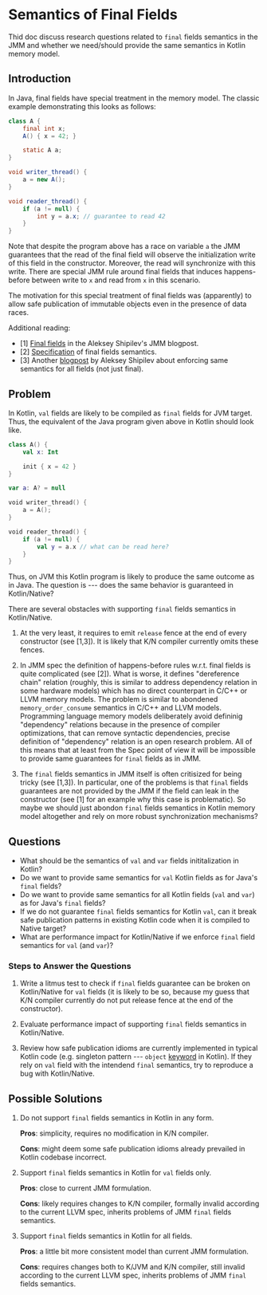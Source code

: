 # Semantics of Final Fields 

Thid doc discuss research questions related to `final` fields semantics 
in the JMM and whether we need/should provide the same semantics in Kotlin memory model.

## Introduction

In Java, final fields have special treatment in the memory model. 
The classic example demonstrating this looks as follows:

```java
class A {
    final int x;
    A() { x = 42; }

    static A a;
}

void writer_thread() {
    a = new A();
}

void reader_thread() {
    if (a != null) {
        int y = a.x; // guarantee to read 42
    }     
}

```

Note that despite the program above has a race on variable `a`
the JMM guarantees that the read of the final field will observe 
the initialization write of this field in the constructor.
Moreover, the read will synchronize with this write.
There are special JMM rule around final fields that induces happens-before
between write to `x` and read from `x` in this scenario.

The motivation for this special treatment of final fields was (apparently) to allow 
safe publication of immutable objects even in the presence of data races.

Additional reading:

* [1] [Final fields](https://shipilev.net/blog/2014/jmm-pragmatics/#_part_v_finals) in the Aleksey Shipilev's JMM blogpost.
* [2] [Specification](https://docs.oracle.com/javase/specs/jls/se8/html/jls-17.html#jls-17.5) of final fields semantics.
* [3] Another [blogpost](https://shipilev.net/blog/2014/all-fields-are-final/) by Aleksey Shipilev about 
  enforcing same semantics for all fields (not just final).
 
## Problem

In Kotlin, `val` fields are likely to be compiled as `final` fields for JVM target.
Thus, the equivalent of the Java program given above in Kotlin should look like. 

```kotlin
class A() {
    val x: Int

    init { x = 42 }
}

var a: A? = null

void writer_thread() {
    a = A();
}

void reader_thread() {
    if (a != null) {
        val y = a.x // what can be read here?
    }     
}

```

Thus, on JVM this Kotlin program is likely to produce the same outcome as in Java.
The question is --- does the same behavior is guaranteed in Kotlin/Native?

There are several obstacles with supporting `final` fields semantics in Kotlin/Native.

1. At the very least, it requires to emit `release` fence at the end of every constructor (see [1,3]).
   It is likely that K/N compiler currently omits these fences.

2. In JMM spec the definition of happens-before rules w.r.t. final fields is quite complicated (see [2]). 
   What is worse, it defines "dereference chain" relation 
   (roughly, this is similar to address dependency relation in some hardware models)
   which has no direct counterpart in C/C++ or LLVM memory models.
   The problem is similar to abondened `memory_order_consume` semantics in C/C++ and LLVM models. 
   Programming language memory models deliberately avoid defininig "dependency" relations 
   because in the presence of compiler optimizations, that can remove syntactic dependencies, 
   precise definition of "dependency" relation is an open research problem.
   All of this means that at least from the Spec point of view it will be impossible
   to provide same guarantees for `final` fields as in JMM.   

3. The `final` fields semantics in JMM itself is often critisized for being tricky (see [1,3]).
   In particular, one of the problems is that `final` fields guarantees are not provided by the JMM
   if the field can leak in the constructor (see [1] for an example why this case is problematic).
   So maybe we should just abondon `final` fields semantics in Kotlin memory model altogether 
   and rely on more robust synchronization mechanisms?    

## Questions

* What should be the semantics of `val` and `var` fields inititalization in Kotlin?
* Do we want to provide same semantics for `val` Kotlin fields as for Java's `final` fields?
* Do we want to provide same semantics for all Kotlin fields (`val` and `var`) as for Java's `final` fields?
* If we do not guarantee `final` fields semantics for Kotlin `val`, can it break safe publication patterns 
  in existing Kotlin code when it is compiled to Native target?
* What are performance impact for Kotlin/Native if we enforce `final` field semantics for `val` (and `var`)?

### Steps to Answer the Questions

1. Write a litmus test to check if `final` fields guarantee can be broken on Kotlin/Native for `val` fields
   (it is likely to be so, because my guess that K/N compiler currently do not put release fence at the end of the constructor). 

2. Evaluate performance impact of supporting `final` fields semantics in Kotlin/Native.

3. Review how safe publication idioms are currently implemented in typical Kotlin code 
   (e.g. singleton pattern --- `object` [keyword](https://kotlinlang.org/docs/object-declarations.html#object-declarations-overview) in Kotlin). 
   If they rely on `val` field with the intendend `final` semantics, try to reproduce a bug with Kotlin/Native.

## Possible Solutions

1. Do not support `final` fields semantics in Kotlin in any form.

   **Pros**: simplicity, requires no modification in K/N compiler.

   **Cons**: might deem some safe publication idioms already prevailed in Kotlin codebase incorrect.

2. Support `final` fields semantics in Kotlin for `val` fields only.

   **Pros**: close to current JMM formulation.

   **Cons**: likely requires changes to K/N compiler, formally invalid according to the current LLVM spec, inherits problems of JMM `final` fields semantics.

3. Support `final` fields semantics in Kotlin for all fields.

   **Pros**: a little bit more consistent model than current JMM formulation.

   **Cons**: requires changes both to K/JVM and K/N compiler, still invalid according to the current LLVM spec, inherits problems of JMM `final` fields semantics.
